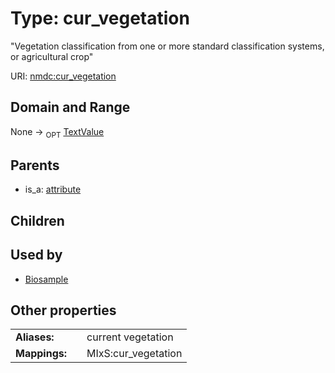 
# Type: cur_vegetation


"Vegetation classification from one or more standard classification systems, or agricultural crop"

URI: [nmdc:cur_vegetation](https://microbiomedata/meta/cur_vegetation)


## Domain and Range

None ->  <sub>OPT</sub> [TextValue](TextValue.md)

## Parents

 *  is_a: [attribute](attribute.md)

## Children


## Used by

 * [Biosample](Biosample.md)

## Other properties

|  |  |  |
| --- | --- | --- |
| **Aliases:** | | current vegetation |
| **Mappings:** | | MIxS:cur_vegetation |

